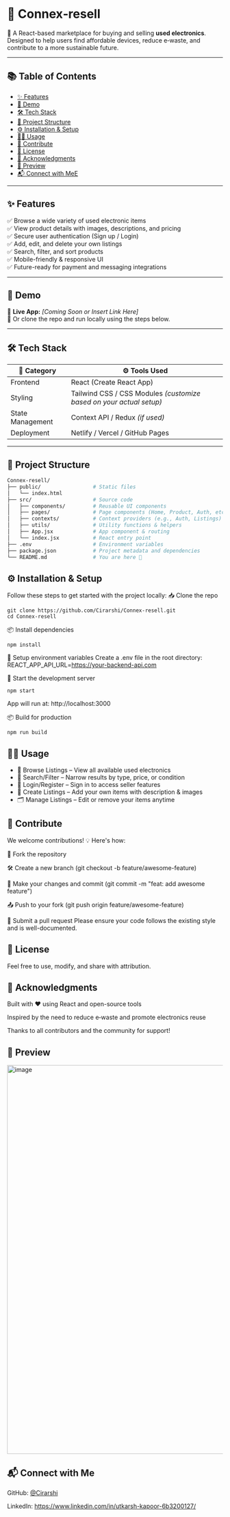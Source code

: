 # 🔁 Connex‑resell

🎯 A React-based marketplace for buying and selling **used electronics**. Designed to help users find affordable devices, reduce e‑waste, and contribute to a more sustainable future.

---

## 📚 Table of Contents

- [✨ Features](#-features)  
- [🚀 Demo](#-demo)  
- [🛠️ Tech Stack](#-tech-stack)  
- [📁 Project Structure](#-project-structure)  
- [⚙️ Installation & Setup](#️-installation--setup)  
- [🧑‍💻 Usage](#-usage)  
- [🤝 Contribute](#-contribute)  
- [📄 License](#-license)  
- [🙏 Acknowledgments](#-acknowledgments)
- [📸 Preview](#-preview)
- [📬 Connect with MeE](#-connect-with-me)

---

## ✨ Features

✅ Browse a wide variety of used electronic items  
✅ View product details with images, descriptions, and pricing  
✅ Secure user authentication (Sign up / Login)  
✅ Add, edit, and delete your own listings  
✅ Search, filter, and sort products  
✅ Mobile-friendly & responsive UI  
✅ Future-ready for payment and messaging integrations

---

## 🚀 Demo

🔗 **Live App:** _[Coming Soon or Insert Link Here]_  
🧪 Or clone the repo and run locally using the steps below.

---

## 🛠️ Tech Stack

| 🔧 Category      | ⚙️ Tools Used                |
|------------------|------------------------------|
| Frontend         | React (Create React App)     |
| Styling          | Tailwind CSS / CSS Modules *(customize based on your actual setup)* |
| State Management | Context API / Redux *(if used)* |
| Deployment       | Netlify / Vercel / GitHub Pages |

---

## 📁 Project Structure

```bash
Connex-resell/
├── public/                 # Static files
│   └── index.html
├── src/                    # Source code
│   ├── components/         # Reusable UI components
│   ├── pages/              # Page components (Home, Product, Auth, etc.)
│   ├── contexts/           # Context providers (e.g., Auth, Listings)
│   ├── utils/              # Utility functions & helpers
│   ├── App.jsx             # App component & routing
│   └── index.jsx           # React entry point
├── .env                    # Environment variables
├── package.json            # Project metadata and dependencies
└── README.md               # You are here 📄
```

## ⚙️ Installation & Setup

Follow these steps to get started with the project locally:
  📥 Clone the repo
  
    git clone https://github.com/Cirarshi/Connex-resell.git
    cd Connex-resell
  📦 Install dependencies
    
    npm install
  🔐 Setup environment variables
  Create a .env file in the root directory:
    REACT_APP_API_URL=https://your-backend-api.com

  🚀 Start the development server
    
    npm start
  App will run at: http://localhost:3000

  📦 Build for production
    
    npm run build

## 🧑‍💻 Usage
- 👀 Browse Listings – View all available used electronics
- 🔎 Search/Filter – Narrow results by type, price, or condition
- 🔐 Login/Register – Sign in to access seller features
- 📝 Create Listings – Add your own items with description & images
- 🗂️ Manage Listings – Edit or remove your items anytime

## 🤝 Contribute
We welcome contributions! 💡 Here's how:

🔱 Fork the repository

🛠 Create a new branch (git checkout -b feature/awesome-feature)

💬 Make your changes and commit (git commit -m "feat: add awesome feature")

📤 Push to your fork (git push origin feature/awesome-feature)

📩 Submit a pull request
Please ensure your code follows the existing style and is well-documented.

## 📄 License
Feel free to use, modify, and share with attribution.

## 🙏 Acknowledgments

Built with ❤️ using React and open-source tools

Inspired by the need to reduce e‑waste and promote electronics reuse

Thanks to all contributors and the community for support!

## 📸 Preview
<img width="1899" height="906" alt="image" src="https://github.com/user-attachments/assets/a7534c92-38f3-4683-acd6-9d7e34a950a4" />

## 📬 Connect with Me
GitHub: [@Cirarshi](https://github.com/Cirarshi)

LinkedIn: https://www.linkedin.com/in/utkarsh-kapoor-6b3200127/
